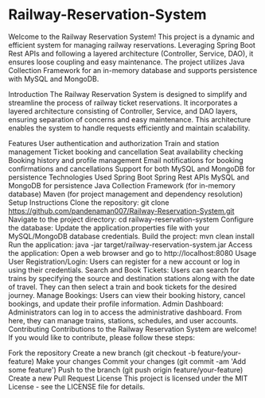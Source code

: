# Railway-Reservation-System
Welcome to the Railway Reservation System! This project is a dynamic and efficient system for managing railway reservations. Leveraging Spring Boot Rest APIs and following a layered architecture (Controller, Service, DAO), it ensures loose coupling and easy maintenance. The project utilizes Java Collection Framework for an in-memory database and supports persistence with MySQL and MongoDB.


Introduction
The Railway Reservation System is designed to simplify and streamline the process of railway ticket reservations. It incorporates a layered architecture consisting of Controller, Service, and DAO layers, ensuring separation of concerns and easy maintenance. This architecture enables the system to handle requests efficiently and maintain scalability.

Features
User authentication and authorization
Train and station management
Ticket booking and cancellation
Seat availability checking
Booking history and profile management
Email notifications for booking confirmations and cancellations
Support for both MySQL and MongoDB for persistence
Technologies Used
Spring Boot
Spring Rest APIs
MySQL and MongoDB for persistence
Java Collection Framework (for in-memory database)
Maven (for project management and dependency resolution)
Setup Instructions
Clone the repository: git clone https://github.com/pandenaman007/Railway-Reservation-System.git
Navigate to the project directory: cd railway-reservation-system
Configure the database: Update the application.properties file with your MySQL/MongoDB database credentials.
Build the project: mvn clean install
Run the application: java -jar target/railway-reservation-system.jar
Access the application: Open a web browser and go to http://localhost:8080
Usage
User Registration/Login: Users can register for a new account or log in using their credentials.
Search and Book Tickets: Users can search for trains by specifying the source and destination stations along with the date of travel. They can then select a train and book tickets for the desired journey.
Manage Bookings: Users can view their booking history, cancel bookings, and update their profile information.
Admin Dashboard: Administrators can log in to access the administrative dashboard. From here, they can manage trains, stations, schedules, and user accounts.
Contributing
Contributions to the Railway Reservation System are welcome! If you would like to contribute, please follow these steps:

Fork the repository
Create a new branch (git checkout -b feature/your-feature)
Make your changes
Commit your changes (git commit -am 'Add some feature')
Push to the branch (git push origin feature/your-feature)
Create a new Pull Request
License
This project is licensed under the MIT License - see the LICENSE file for details.
